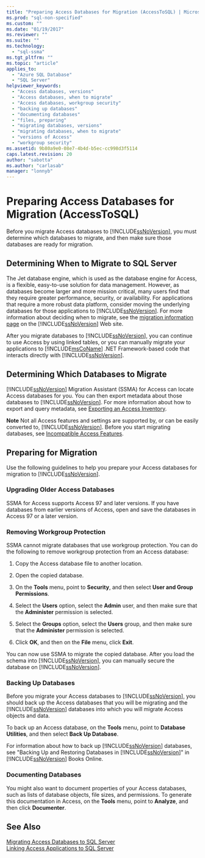 ```yaml
---
title: "Preparing Access Databases for Migration (AccessToSQL) | Microsoft Docs"
ms.prod: "sql-non-specified"
ms.custom: ""
ms.date: "01/19/2017"
ms.reviewer: ""
ms.suite: ""
ms.technology: 
  - "sql-ssma"
ms.tgt_pltfrm: ""
ms.topic: "article"
applies_to: 
  - "Azure SQL Database"
  - "SQL Server"
helpviewer_keywords: 
  - "Access databases, versions"
  - "Access databases, when to migrate"
  - "Access databases, workgroup security"
  - "backing up databases"
  - "documenting databases"
  - "files, preparing"
  - "migrating databases, versions"
  - "migrating databases, when to migrate"
  - "versions of Access"
  - "workgroup security"
ms.assetid: 9b80a9e0-08e7-4b4d-b5ec-cc998d3f5114
caps.latest.revision: 20
author: "sabotta"
ms.author: "carlasab"
manager: "lonnyb"
---
```

# Preparing Access Databases for Migration (AccessToSQL)
Before you migrate Access databases to [!INCLUDE[ssNoVersion](../../includes/ssnoversion_md.md)], you must determine which databases to migrate, and then make sure those databases are ready for migration.  
  
## Determining When to Migrate to SQL Server  
The Jet database engine, which is used as the database engine for Access, is a flexible, easy-to-use solution for data management. However, as databases become larger and more mission critical, many users find that they require greater performance, security, or availability. For applications that require a more robust data platform, consider moving the underlying databases for those applications to [!INCLUDE[ssNoVersion](../../includes/ssnoversion_md.md)]. For more information about deciding when to migrate, see the [migration information page](http://go.microsoft.com/fwlink/?LinkId=68571) on the [!INCLUDE[ssNoVersion](../../includes/ssnoversion_md.md)] Web site.  
  
After you migrate databases to [!INCLUDE[ssNoVersion](../../includes/ssnoversion_md.md)], you can continue to use Access by using linked tables, or you can manually migrate your applications to [!INCLUDE[msCoName](../../includes/msconame_md.md)] .NET Framework-based code that interacts directly with [!INCLUDE[ssNoVersion](../../includes/ssnoversion_md.md)].  
  
## Determining Which Databases to Migrate  
[!INCLUDE[ssNoVersion](../../includes/ssnoversion_md.md)] Migration Assistant (SSMA) for Access can locate Access databases for you. You can then export metadata about those databases to [!INCLUDE[ssNoVersion](../../includes/ssnoversion_md.md)]. For more information about how to export and query metadata, see [Exporting an Access Inventory](http://msdn.microsoft.com/en-us/7e1941fb-3d14-4265-aff6-c77a4026d0ed).  
  
**Note** Not all Access features and settings are supported by, or can be easily converted to, [!INCLUDE[ssNoVersion](../../includes/ssnoversion_md.md)]. Before you start migrating databases, see [Incompatible Access Features](http://msdn.microsoft.com/en-us/99d45b9c-e3b9-4d56-8c25-b594b887ace1).  
  
## Preparing for Migration  
Use the following guidelines to help you prepare your Access databases for migration to [!INCLUDE[ssNoVersion](../../includes/ssnoversion_md.md)].  
  
### Upgrading Older Access Databases  
SSMA for Access supports Access 97 and later versions. If you have databases from earlier versions of Access, open and save the databases in Access 97 or a later version.  
  
### Removing Workgroup Protection  
SSMA cannot migrate databases that use workgroup protection. You can do the following to remove workgroup protection from an Access database:  
  
1.  Copy the Access database file to another location.  
  
2.  Open the copied database.  
  
3.  On the **Tools** menu, point to **Security**, and then select **User and Group Permissions**.  
  
4.  Select the **Users** option, select the **Admin** user, and then make sure that the **Administer** permission is selected.  
  
5.  Select the **Groups** option, select the **Users** group, and then make sure that the **Administer** permission is selected.  
  
6.  Click **OK**, and then on the **File** menu, click **Exit**.  
  
You can now use SSMA to migrate the copied database. After you load the schema into [!INCLUDE[ssNoVersion](../../includes/ssnoversion_md.md)], you can manually secure the database on [!INCLUDE[ssNoVersion](../../includes/ssnoversion_md.md)].  
  
### Backing Up Databases  
Before you migrate your Access databases to [!INCLUDE[ssNoVersion](../../includes/ssnoversion_md.md)], you should back up the Access databases that you will be migrating and the [!INCLUDE[ssNoVersion](../../includes/ssnoversion_md.md)] databases into which you will migrate Access objects and data.  
  
To back up an Access database, on the **Tools** menu, point to **Database Utilities**, and then select **Back Up Database**.  
  
For information about how to  back up [!INCLUDE[ssNoVersion](../../includes/ssnoversion_md.md)] databases, see "Backing Up and Restoring Databases in [!INCLUDE[ssNoVersion](../../includes/ssnoversion_md.md)]" in [!INCLUDE[ssNoVersion](../../includes/ssnoversion_md.md)] Books Online.  
  
### Documenting Databases  
You might also want to document properties of your Access databases, such as lists of database objects, file sizes, and permissions. To generate this documentation in Access, on the **Tools** menu, point to **Analyze**, and then click **Documenter**.  
  
## See Also  
[Migrating Access Databases to SQL Server](http://msdn.microsoft.com/en-us/76a3abcf-2998-4712-9490-fe8d872c89ca)  
[Linking Access Applications to SQL Server](http://msdn.microsoft.com/en-us/82374ad2-7737-4164-a489-13261ba393d4)  
  
